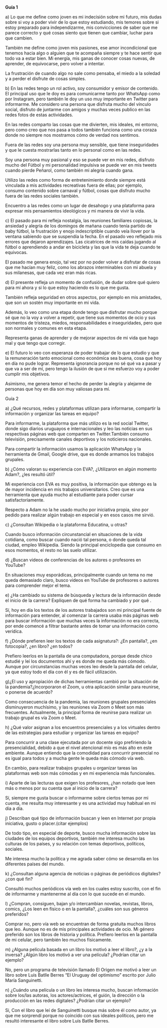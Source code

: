 ﻿**Guía 1**

a) Lo que me define como joven es mi indecisión sobre mi futuro, mis dudas sobre si voy a poder vivir de lo que estoy estudiando, mis temores sobre si estoy preparado para independizarme, mis convicciones de saber que me parece correcto y qué cosas siento que tienen que cambiar, luchar para que cambien. 

También me define como joven mis pasiones, ese amor incondicional que tenemos hacia algo o alguien que te acompaña siempre y te hace sentir que todo va a estar bien. Mi energía, mis ganas de conocer cosas nuevas, de aprender, de equivocarse, pero volver a intentar. 

La frustración de cuando algo no sale como pensaba, el miedo a la soledad y a perder el disfrute de cosas simples. 

b) En las redes tengo un rol activo, soy consumidor y emisor de contenido. El principal uso que le doy es para comunicarme tanto por WhatsApp como por Instagram, pero también le doy un uso muy importante en Twitter para informarme. Me considero una persona que disfruta mucho del vínculo social, disfruto de juntarme con amigos y muchas veces publico en las redes fotos de estas actividades. 

En las redes comparto las cosas que me divierten, mis ideales, mi entorno, pero como creo que nos pasa a todos también funciona como una coraza donde no siempre nos mostramos cómo de verdad nos sentimos. 

Fuera de las redes soy una persona muy sensible, que tiene inseguridades y que le cuesta mostrarlas tanto en lo personal como en las redes. 

Soy una persona muy pasional y eso se puede ver en mis redes, disfruto mucho del Fútbol y mi personalidad impulsiva se puede ver en mis tweets cuando pierde Peñarol, como también mi alegría cuando gana. 

Utilizo las redes como forma de entretenimiento donde siempre está vinculada a mis actividades recreativas fuera de ellas; por ejemplo, consumo contenido sobre carnaval y fútbol, cosas que disfruto mucho fuera de las redes sociales también. 

Encuentro a las redes como un lugar de desahogo y una plataforma para expresar mis pensamientos ideológicos y mi manera de vivir la vida. 

c) El pasado para mi refleja nostalgia, las reuniones familiares copiosas, la ansiedad y alegría de los domingos de mañana cuando tenía partido de baby fútbol, la frustración y enojo indescriptible cuando veía llover por la ventana sabiendo que se suspendía la fecha. En el pasado veo reflejado mis errores que dejaron aprendizajes. Las cicatrices de mis caídas jugando al fútbol o aprendiendo a andar en bicicleta y las que la vida te deja cuando te equivocas. 

El pasado me genera enojo, tal vez por no poder volver a disfrutar de cosas que me hacían muy feliz, como los abrazos interminables con mi abuela y sus milanesas, que cada vez eran más ricas. 

d) El presente refleja un momento de confusión, de dudar sobre qué quiero para mí ahora y si lo que estoy haciendo es lo que me gusta. 

También refleja seguridad en otros aspectos, por ejemplo en mis amistades, que son un sostén muy importante en mi vida. 

Además, lo veo como una etapa donde tengo que disfrutar mucho porque sé que no la voy a volver a repetir, que tiene sus momentos de ocio y sus momentos de tristeza, miedos, responsabilidades e inseguridades, pero que son normales y comunes en esta etapa.

Representa ganas de aprender y de mejorar aspectos de mi vida que hago mal y que tengo que corregir. 

e) El futuro lo veo con esperanza de poder trabajar de lo que estudio y que la remuneración tanto emocional como económica sea buena, cosa que hoy en día no pude lograr. Representa ignorancia porque no sé qué va a pasar y que va a ser de mí, pero tengo la ilusión de que si me esfuerzo voy a poder cumplir mis objetivos. 

Asimismo, me genera temor el hecho de perder la alegría y alejarme de personas que hoy en día son muy valiosas para mí. 


Guía 2

a) ¿Qué recursos, redes y plataformas utilizan para informarse, compartir la información y organizar las tareas en equipo? 

Para informarme, la plataforma que más utilizo es la red social Twitter, donde sigo diarios uruguayos e internacionales y leo las noticias en sus respectivas páginas web que comparten en Twitter.También consumo televisión, precisamente canales deportivos y los noticieros nacionales. 

Para compartir la información usamos la aplicación WhatsApp y la herramienta de Gmail, Google drive, que es donde armamos los trabajos grupales. 

b) ¿Cómo valoran su experiencia con EVA?, ¿Utilizaron en algún momento Adam?, ¿les resultó útil? 

Mi experiencia con EVA es muy positiva, la información que obtengo es la de mayor incidencia en mis trabajos universitarios. Creo que es una herramienta que ayuda mucho al estudiante para poder cursar satisfactoriamente. 

Respecto a Adam no la he usado mucho por iniciativa propia, sino por pedido para realizar algún trabajo en especial y en esos casos me sirvió. 

c) ¿Consultan Wikipedia o la plataforma Educatina, u otras? 

Cuando busco información circunstancial en situaciones de la vida cotidiana, como buscar cuando nació tal persona, o donde queda tal ciudad, empleo Wikipedia. Siendo la principal enciclopedia que consumo en esos momentos, el resto no las suelo utilizar. 

d) ¿Buscan videos de conferencias de los autores o profesores en YouTube? 

En situaciones muy esporádicas, principalmente cuando un tema no me queda demasiado claro, busco videos en YouTube de profesores o autores para comprender mejor el tema. 

e) ¿Ha cambiado su sistema de búsqueda y lectura de la información desde el inicio de la carrera? Expliquen de qué forma ha cambiado y por qué . 

Sí, hoy en día los textos de los autores trabajados son mi principal fuente de información para entender, al comenzar la carrera usaba más páginas web para buscar información que muchas veces la información no era correcta, por ende comencé a filtrar bastante antes de tomar una información como verídica. 

f) ¿Dónde prefieren leer los textos de cada asignatura?: ¿En pantalla?, ¿en fotocopia?, ¿en libro? ¿en todos? 

Prefiero leerlos en la pantalla de una computadora, porque desde chico estudié y leí los documentos ahí y es donde me queda más cómodo. Aunque por circunstancias muchas veces leo desde la pantalla del celular, ya que estoy todo el día con él y es de fácil utilización. 

g)¿El uso y apropiación de dichas herramientas cambió por la situación de la pandemia?¿Incorporaron el Zoom, u otra aplicación similar para reunirse, o ponerse de acuerdo? 

Como consecuencia de la pandemia, las reuniones grupales presenciales disminuyeron muchísimo, y las reuniones vía Zoom o Meet son más frecuentes. Actualmente, la principal forma de reunirse para realizar un trabajo grupal es vía Zoom o Meet. 

h) ¿Qué valor asignan a los encuentros presenciales y a los virtuales dentro de las estrategias para estudiar y organizar las tareas en equipo? 

Para concurrir a una clase ejecutada por un docente sigo prefiriendo la presencialidad, debido a que el nivel atencional mío es más alto en este ambiente. Aunque entiendo que la comodidad para concurrir presencial no es igual para todos y a mucha gente le queda más cómodo vía web. 

En cambio, para realizar trabajos grupales u organizar tareas las plataformas web son más cómodas y en mi experiencia más funcionales. 

i) Aparte de las lecturas que exigen los profesores, ¿han notado que leen más o menos por su cuenta que al inicio de la carrera? 

Sí, siempre me gusta buscar o informarme sobre ciertos temas por mi cuenta, me resulta muy interesante y es una actividad muy habitual en mi día a día. 

j) Describan qué tipo de información buscan y leen en Internet por propia iniciativa, gusto o placer.(citar ejemplos) 

De todo tipo, en especial de deporte, busco mucha información sobre las ciudades de los equipos deportivos, también me interesa mucho las culturas de los países, y su relación con temas deportivos, políticos, sociales. 

Me interesa mucho la política y me agrada saber cómo se desarrolla en los diferentes países del mundo. 

k) ¿Consultan alguna agencia de noticias o páginas de periódicos digitales? ¿con qué fin? 

Consultó muchos periódicos vía web en los cuales estoy suscrito, con el fin de informarme y mantenerme al día con lo que sucede en el mundo. 

l) ¿Compran, consiguen, bajan y/o intercambian novelas, revistas, libros, comics, ¿Los leen en físico o en la pantalla?, ¿cuáles son sus géneros preferidos? 

Comprar no, pero vía web se encuentran de forma gratuita muchos libros que leo. Aunque no es de mis principales actividades de ocio. Mi género preferido son los libros de historia y política. Prefiero leerlos en la pantalla de mi celular, pero también leo muchos físicamente. 

m) ¿Alguna película basada en un libro los motivó a leer el libro?, ¿y a la inversa? ¿Algún libro los motivó a ver una película? ¿Podrían citar un ejemplo? 

No, pero un programa de televisión llamado El Origen me motivó a leer un libro sobre Luis Batlle Berres “El Uruguay del optimismo” escrito por Julio María Sanguinetti. 

n) ¿Cuándo una película o un libro les interesa mucho, buscan información sobre los/las autoras, los actores/actrices, el guión, la dirección o la producción en las redes digitales? ¿Podrían citar un ejemplo? 

Si, Con el libro que leí de Sanguinetti busque más sobre él como autor, ya que me sorprendí porque no coincido con sus ideales políticos, pero me resultó interesante el libro sobre Luis Batlle Berres. 

